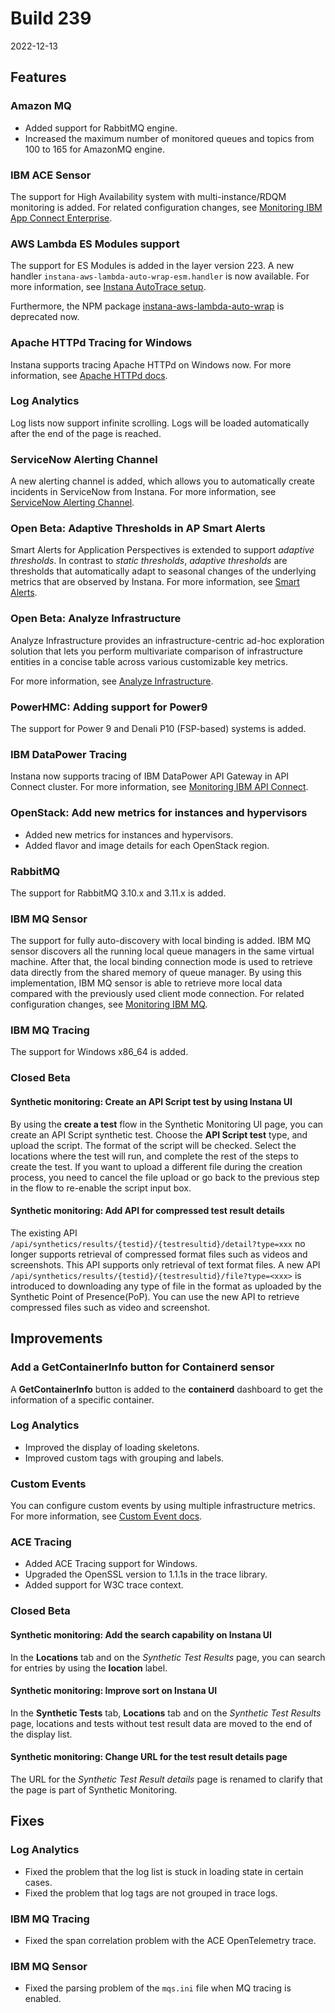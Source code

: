 # Build 239

2022-12-13

## Features

### Amazon MQ
- Added support for RabbitMQ engine.
- Increased the maximum number of monitored queues and topics from 100 to 165 for AmazonMQ engine.

### IBM ACE Sensor
The support for High Availability system with multi-instance/RDQM monitoring is added. For related configuration changes, see [Monitoring IBM App Connect Enterprise](../../ecosystem/ace/index.md#configuration-for-traditional-ace).

### AWS Lambda ES Modules support
The support for ES Modules is added in the layer version 223. A new handler `instana-aws-lambda-auto-wrap-esm.handler` is now available.
For more information, see [Instana AutoTrace setup](../../ecosystem/aws-lambda/nodejs/index.md#instana-autotrace-setup).

Furthermore, the NPM package [instana-aws-lambda-auto-wrap](https://www.npmjs.com/package/instana-aws-lambda-auto-wrap) is deprecated now.

### Apache HTTPd Tracing for Windows
Instana supports tracing Apache HTTPd on Windows now. For more information, see [Apache HTTPd docs](../../ecosystem/apache-httpd/index.md#tracing).

### Log Analytics
Log lists now support infinite scrolling. Logs will be loaded automatically after the end of the page is reached.

### ServiceNow Alerting Channel
A new alerting channel is added, which allows you to automatically create incidents in ServiceNow from Instana. For more information, see [ServiceNow Alerting Channel](../../ecosystem/service-now/index.md).

### Open Beta: Adaptive Thresholds in AP Smart Alerts
Smart Alerts for Application Perspectives is extended to support _adaptive thresholds_. In contrast to _static thresholds_, _adaptive thresholds_ are thresholds that automatically adapt to seasonal changes of the underlying metrics that are observed by Instana. For more information, see [Smart Alerts](../../application_monitoring/smart_alerts.md).

### Open Beta: Analyze Infrastructure
Analyze Infrastructure provides an infrastructure-centric ad-hoc exploration solution that lets you perform multivariate comparison of infrastructure entities in a concise table across various customizable key metrics.

For more information, see [Analyze Infrastructure](../../analyze_infrastructure/index.md).

### PowerHMC:  Adding support for Power9
The support for Power 9 and Denali P10 (FSP-based) systems is added.

### IBM DataPower Tracing
Instana now supports tracing of IBM DataPower API Gateway in API Connect cluster. For more information, see [Monitoring IBM API Connect](../../ecosystem/ibm-api-connect/index.md).

### OpenStack: Add new metrics for instances and hypervisors
- Added new metrics for instances and hypervisors.
- Added flavor and image details for each OpenStack region.

### RabbitMQ
The support for RabbitMQ 3.10.x and 3.11.x is added.

### IBM MQ Sensor
The support for fully auto-discovery with local binding is added. IBM MQ sensor discovers all the running local queue managers in the same virtual machine. After that, the local binding connection mode is used to retrieve data directly from the shared memory of queue manager. By using this implementation, IBM MQ sensor is able to retrieve more local data compared with the previously used client mode connection. For related configuration changes, see [Monitoring IBM MQ](../../ecosystem/ibmmq/index.md#local).

### IBM MQ Tracing
The support for Windows x86_64 is added.

### Closed Beta

#### Synthetic monitoring: Create an API Script test by using Instana UI
By using the **create a test** flow in the Synthetic Monitoring UI page, you can create an API Script synthetic test. Choose the **API Script test** type, and upload the script. The format of the script will be checked. Select the locations where the test will run, and complete the rest of the steps to create the test.
If you want to upload a different file during the creation process, you need to cancel the file upload or go back to the previous step in the flow to re-enable the script input box.

#### Synthetic monitoring: Add API for compressed test result details
The existing API `/api/synthetics/results/{testid}/{testresultid}/detail?type=xxx` no longer supports retrieval of compressed format files such as videos and screenshots. This API supports only retrieval of text format files. A new API `/api/synthetics/results/{testid}/{testresultid}/file?type=<xxx>` is introduced to downloading any type of file in the format as uploaded by the Synthetic Point of Presence(PoP). You can use the new API to retrieve compressed files such as video and screenshot.

## Improvements

### Add a GetContainerInfo button for Containerd sensor
A **GetContainerInfo** button is added to the **containerd** dashboard to get the information of a specific container.

### Log Analytics
- Improved the display of loading skeletons.
- Improved custom tags with grouping and labels.

### Custom Events
You can configure custom events by using multiple infrastructure metrics. For more information, see [Custom Event docs](../../events_alerts/custom-events.md/#create-a-custom-event).

### ACE Tracing
- Added ACE Tracing support for Windows.
- Upgraded the OpenSSL version to 1.1.1s in the trace library.
- Added support for W3C trace context.

### Closed Beta

#### Synthetic monitoring: Add the search capability on Instana UI
In the **Locations** tab and on the _Synthetic Test Results_ page, you can search for entries by using the **location** label.

#### Synthetic monitoring: Improve sort on Instana UI
In the **Synthetic Tests** tab, **Locations** tab and on the _Synthetic Test Results_ page, locations and tests without test result data are moved to the end of the display list.

#### Synthetic monitoring: Change URL for the test result details page
The URL for the _Synthetic Test Result details_ page is renamed to clarify that the page is part of Synthetic Monitoring.

## Fixes

### Log Analytics
- Fixed the problem that the log list is stuck in loading state in certain cases.
- Fixed the problem that log tags are not grouped in trace logs.
### IBM MQ Tracing
- Fixed the span correlation problem with the ACE OpenTelemetry trace.
### IBM MQ Sensor
- Fixed the parsing problem of the `mqs.ini` file when MQ tracing is enabled.